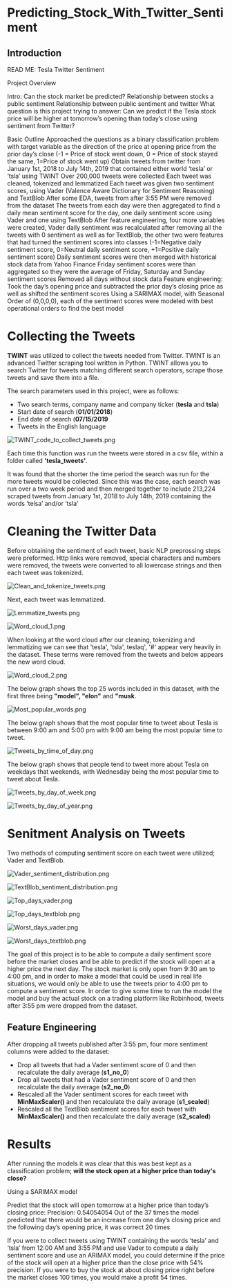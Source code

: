 # Predicting_Stock_With_Twitter_Sentiment

## Introduction

READ ME: Tesla Twitter Sentiment

Project Overview

Intro:
Can the stock market be predicted?
Relationship between stocks a public sentiment
Relationship between public sentiment and twitter
What question is this project trying to answer:
Can we predict if the Tesla stock price will be higher at tomorrow’s opening than today’s close using sentiment from Twitter?

Basic Outline
Approached the questions as a binary classification problem with target variable as the direction of the price at opening price from the prior day’s close (-1 = Price of stock went down, 0 = Price of stock stayed the same, 1=Price of stock went up)
Obtain tweets from twitter from January 1st, 2018 to July 14th, 2019 that contained either world ‘tesla’ or ‘tsla’ using TWINT
Over 200,000 tweets were collected
Each tweet was cleaned, tokenized and lemmatized
Each tweet was given two sentiment scores, using Vader (Valence Aware Dictionary for Sentiment Reasoning) and TextBlob
After some EDA, tweets from after 3:55 PM were removed from the dataset
The tweets from each day were then aggregated to find a daily mean sentiment score for the day, one daily sentiment score using Vader and one using TextBlob
After feature engineering, four more variables were created, Vader daily sentiment was recalculated after removing all the tweets with 0 sentiment as well as for TextBlob, the other two were features that had turned the sentiment scores into classes (-1=Negative daily sentiment score, 0=Neutral daily sentiment score, +1=Positive daily sentiment score)
Daily sentiment scores were then merged with historical stock data from Yahoo Finance
Friday sentiment scores were than aggregated so they were the average of Friday, Saturday and Sunday sentiment scores
Removed all days without stock data
Feature engineering: Took the day’s opening price and subtracted the prior day’s closing price as well as shifted the sentiment scores
Using a SARIMAX model, with Seasonal Order of (0,0,0,0), each of the sentiment scores were modeled with best operational orders to find the best model

# Collecting the Tweets

__TWINT__ was utilized to collect the tweets needed from Twitter. TWINT is an advanced Twitter scraping tool written in Python. TWINT allows you to search Twitter for tweets matching different search operators, scrape those tweets and save them into a file.

The search parameters used in this project, were as follows:
 - Two search terms, company name and company ticker (__tesla__ and __tsla__)
 - Start date of search (__01/01/2018__)
 - End date of search (__07/15/2019__
 - Tweets in the English language
 
![TWINT_code_to_collect_tweets.png](https://github.com/erikajane/Predicting_Stock_With_Twitter_Sentiment/blob/master/Images/TWINT_code_to_collect_tweets.png) 

Each time this function was run the tweets were stored in a csv file, within a folder called __'tesla_tweets'__.

It was found that the shorter the time period the search was run for the more tweets would be collected. Since this was the case, each search was run over a two week period and then merged together to include 213,224 scraped tweets from January 1st, 2018 to July 14th, 2019 containing the words ‘telsa’ and/or ‘tsla’

# Cleaning the Twitter Data

Before obtaining the sentiment of each tweet, basic NLP preprossing steps were preformed. Http links were removed, special characters and numbers were removed, the tweets were converted to all lowercase strings and then each tweet was tokenized.

![Clean_and_tokenize_tweets.png](https://github.com/erikajane/Predicting_Stock_With_Twitter_Sentiment/blob/master/Images/Clean_and_tokenize_tweets.png)

Next, each tweet was lemmatized.

![Lemmatize_tweets.png](https://github.com/erikajane/Predicting_Stock_With_Twitter_Sentiment/blob/master/Images/Lemmatize_tweets.png)

![Word_cloud_1.png](https://github.com/erikajane/Predicting_Stock_With_Twitter_Sentiment/blob/master/Images/Word_cloud_1.png)

When looking at the word cloud after our cleaning, tokenizing and lemmatizing we can see that 'tesla', 'tsla', teslaq', '#' appear very heavily in the dataset. These terms were removed from the tweets and below appears the new word cloud.

![Word_cloud_2.png](https://github.com/erikajane/Predicting_Stock_With_Twitter_Sentiment/blob/master/Images/Word_cloud_2.png)

The below graph shows the top 25 words included in this dataset, with the first three being __"model", "elon"__ and __"musk__.

![Most_popular_words.png](https://github.com/erikajane/Predicting_Stock_With_Twitter_Sentiment/blob/master/Images/Most_popular_words.png)

The below graph shows that the most popular time to tweet about Tesla is between 9:00 am and 5:00 pm with 9:00 am being the most popular time to tweet.

![Tweets_by_time_of_day.png](https://github.com/erikajane/Predicting_Stock_With_Twitter_Sentiment/blob/master/Images/Tweets_by_time_of_day.png)

The below graph shows that people tend to tweet more about Tesla on weekdays that weekends, with Wednesday being the most popular time to tweet about Tesla.

![Tweets_by_day_of_week.png](https://github.com/erikajane/Predicting_Stock_With_Twitter_Sentiment/blob/master/Images/Tweets_by_day_of_week.png)

![Tweets_by_day_of_year.png](https://github.com/erikajane/Predicting_Stock_With_Twitter_Sentiment/blob/master/Images/Tweets_by_day_of_year.png)

# Senitment Analysis on Tweets

Two methods of computing sentiment score on each tweet were utilized; Vader and TextBlob.

![Vader_sentiment_distribution.png]()

![TextBlob_sentiment_distribution.png]()

![Top_days_vader.png]()

![Top_days_textblob.png]()

![Worst_days_vader.png]()

![Worst_days_textblob.png]()

The goal of this project is to be able to compute a daily sentiment score before the market closes and be able to predict if the stock will open at a higher price the next day. The stock market is only open from 9:30 am to 4:00 pm, and in order to make a model that could be used in real life situations, we would only be able to use the tweets prior to 4:00 pm to compute a sentiment score. In order to give some time to run the model the model and buy the actual stock on a trading platform like Robinhood, tweets after 3:55 pm were dropped from the dataset.

## Feature Engineering

After dropping all tweets published after 3:55 pm, four more sentiment columns were added to the dataset:

 - Drop all tweets that had a Vader sentiment score of 0 and then recalculate the daily average (__s1_no_0__)
 - Drop all tweets that had a Vader sentiment score of 0 and then recalculate the daily average (__s2_no_0__)
 - Rescaled all the Vader sentiment scores for each tweet with __MinMaxScaler()__ and then recalculate the daily average (__s1_scaled__)
  - Rescaled all the TextBlob sentiment scores for each tweet with __MinMaxScaler()__ and then recalculate the daily average (__s2_scaled__)


# Results

After running the models it was clear that this was best kept as a classification problem; __will the stock open at a higher price than today's close?__

Using a SARIMAX model 

Predict that the stock will open tomorrow at a higher price than today’s closing price:
Precision: 0.54054054
Out of the 37 times the model predicted that there would be an increase from one day’s closing price and the following day’s opening price, it was correct 20 times


If you were to collect tweets using TWINT containing the words ‘tesla’ and ‘tsla’ from 12:00 AM and 3:55 PM and use Vader to compute a daily sentiment score and use an ARIMAX model, you could determine if the price of the stock will open at a higher price than the close price with 54% precision.  If you were to buy the stock at about closing price right before the market closes 100 times, you would make a profit 54 times.